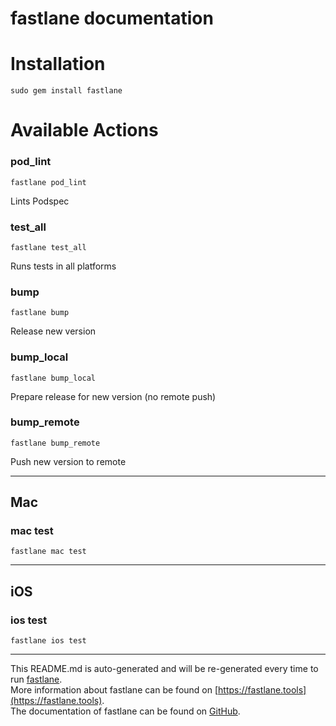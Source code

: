 fastlane documentation
================
# Installation
```
sudo gem install fastlane
```
# Available Actions
### pod_lint
```
fastlane pod_lint
```
Lints Podspec
### test_all
```
fastlane test_all
```
Runs tests in all platforms
### bump
```
fastlane bump
```
Release new version
### bump_local
```
fastlane bump_local
```
Prepare release for new version (no remote push)
### bump_remote
```
fastlane bump_remote
```
Push new version to remote

----

## Mac
### mac test
```
fastlane mac test
```


----

## iOS
### ios test
```
fastlane ios test
```


----

This README.md is auto-generated and will be re-generated every time to run [fastlane](https://fastlane.tools).  
More information about fastlane can be found on [https://fastlane.tools](https://fastlane.tools).  
The documentation of fastlane can be found on [GitHub](https://github.com/fastlane/fastlane).